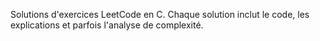 Solutions d'exercices LeetCode en C. Chaque solution inclut le code, les explications et parfois l'analyse de complexité.
